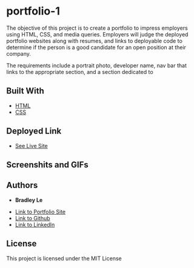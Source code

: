 # portfolio-1

The objective of this project is to create a portfolio to impress employers using HTML, CSS, and media queries. Employers will judge the deployed portfolio websites along with resumes, and links to deployable code to determine if the person is a good candidate for an open position at their company.

The requirements include a portrait photo, developer name, nav bar that links to the appropriate section, and a section dedicated to

## Built With

* [HTML](https://developer.mozilla.org/en-US/docs/Web/HTML)
* [CSS](https://developer.mozilla.org/en-US/docs/Web/CSS)

## Deployed Link

* [See Live Site](https://pentazoned.github.io/portfolio-1/)

## Screenshits and GIFs



## Authors

* **Bradley Le** 

- [Link to Portfolio Site](https://pentazoned.github.io/portfolio-1/)
- [Link to Github](https://github.com/PentaZoned)
- [Link to LinkedIn](https://www.linkedin.com/in/bradley-le-/)

## License

This project is licensed under the MIT License

